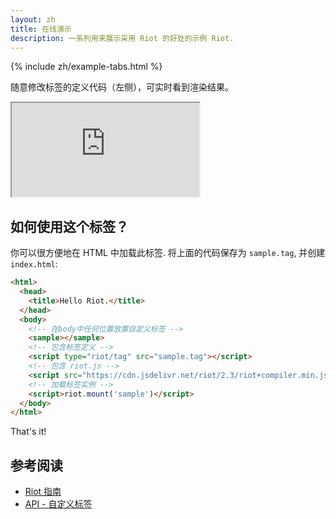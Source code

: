 ```yaml
---
layout: zh
title: 在线演示
description: 一系列用来展示采用 Riot 的好处的示例 Riot.
---
```


{% include zh/example-tabs.html %}

随意修改标签的定义代码（左侧），可实时看到渲染结果。

<iframe src="http://riot.js.org/examples/live-editor"></iframe>

## 如何使用这个标签？

你可以很方便地在 HTML 中加载此标签. 将上面的代码保存为 `sample.tag`, 并创建 `index.html`:

```html
<html>
  <head>
    <title>Hello Riot.</title>
  </head>
  <body>
    <!-- 在body中任何位置放置自定义标签 -->
    <sample></sample>
    <!-- 包含标签定义 -->
    <script type="riot/tag" src="sample.tag"></script>
    <!-- 包含 riot.js -->
    <script src="https://cdn.jsdelivr.net/riot/2.3/riot+compiler.min.js"></script>
    <!-- 加载标签实例 -->
    <script>riot.mount('sample')</script>
  </body>
</html>
```

That's it!

## 参考阅读

- [Riot 指南](/zh/guide/)
- [API - 自定义标签](/zh/api/)
